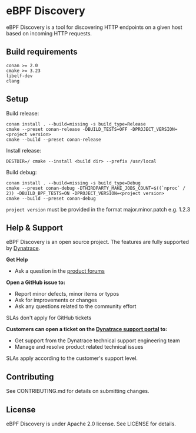 # eBPF Discovery

eBPF Discovery is a tool for discovering HTTP endpoints on a given host based on incoming HTTP requests.

## Build requirements

```
conan >= 2.0
cmake >= 3.23
libelf-dev
clang
```

## Setup

Build release:

```
conan install . --build=missing -s build_type=Release
cmake --preset conan-release -DBUILD_TESTS=OFF -DPROJECT_VERSION=<project version>
cmake --build --preset conan-release
```

Install release:

```
DESTDIR=/ cmake --install <build dir> --prefix /usr/local
```

Build debug:

```
conan install . --build=missing -s build_type=Debug
cmake --preset conan-debug -DTHIRDPARTY_MAKE_JOBS_COUNT=$((`nproc` / 2)) -DBUILD_BPF_TESTS=ON -DPROJECT_VERSION=<project version>
cmake --build --preset conan-debug
```

`project version` must be provided in the format major.minor.patch e.g. 1.2.3

## Help & Support

eBPF Discovery is an open source project. The features are fully supported by [Dynatrace](https://www.dynatrace.com).

**Get Help**

* Ask a question in the [product forums](https://community.dynatrace.com/t5/Using-Dynatrace/ct-p/UsingDynatrace)

**Open a GitHub issue to:**

* Report minor defects, minor items or typos
* Ask for improvements or changes
* Ask any questions related to the community effort

SLAs don't apply for GitHub tickets

**Customers can open a ticket on the [Dynatrace support portal](https://support.dynatrace.com/supportportal/) to:**

* Get support from the Dynatrace technical support engineering team
* Manage and resolve product related technical issues

SLAs apply according to the customer's support level.

## Contributing

See CONTRIBUTING.md for details on submitting changes.

## License

eBPF Discovery is under Apache 2.0 license. See LICENSE for details.
